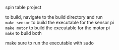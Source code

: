 spin table project  

to build, navigate to the build directory and run  
`make sensor` to build the executable for the sensor pi  
`make motor` to build the executable for the motor pi  
`make` to build both  
  
make sure to run the executable with sudo  
